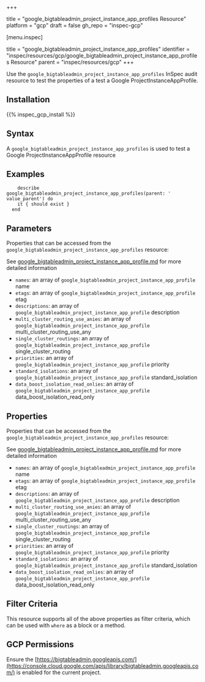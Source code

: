 +++

title = "google_bigtableadmin_project_instance_app_profiles Resource"
platform = "gcp"
draft = false
gh_repo = "inspec-gcp"


[menu.inspec]

title = "google_bigtableadmin_project_instance_app_profiles"
identifier = "inspec/resources/gcp/google_bigtableadmin_project_instance_app_profiles Resource"
parent = "inspec/resources/gcp"
+++

Use the `google_bigtableadmin_project_instance_app_profiles` InSpec audit resource to test the properties of a test a Google ProjectInstanceAppProfile.

## Installation
{{% inspec_gcp_install %}}

## Syntax
A `google_bigtableadmin_project_instance_app_profiles` is used to test a Google ProjectInstanceAppProfile resource

## Examples
```
    describe google_bigtableadmin_project_instance_app_profiles(parent: ' value_parent') do
    it { should exist }
  end
```

## Parameters
Properties that can be accessed from the `google_bigtableadmin_project_instance_app_profiles` resource:

See [google_bigtableadmin_project_instance_app_profile.md](google_bigtableadmin_project_instance_app_profile.md) for more detailed information
* `names`: an array of `google_bigtableadmin_project_instance_app_profile` name
* `etags`: an array of `google_bigtableadmin_project_instance_app_profile` etag
* `descriptions`: an array of `google_bigtableadmin_project_instance_app_profile` description
* `multi_cluster_routing_use_anies`: an array of `google_bigtableadmin_project_instance_app_profile` multi_cluster_routing_use_any
* `single_cluster_routings`: an array of `google_bigtableadmin_project_instance_app_profile` single_cluster_routing
* `priorities`: an array of `google_bigtableadmin_project_instance_app_profile` priority
* `standard_isolations`: an array of `google_bigtableadmin_project_instance_app_profile` standard_isolation
* `data_boost_isolation_read_onlies`: an array of `google_bigtableadmin_project_instance_app_profile` data_boost_isolation_read_only
## Properties
Properties that can be accessed from the `google_bigtableadmin_project_instance_app_profiles` resource:

See [google_bigtableadmin_project_instance_app_profile.md](google_bigtableadmin_project_instance_app_profile.md) for more detailed information
* `names`: an array of `google_bigtableadmin_project_instance_app_profile` name
* `etags`: an array of `google_bigtableadmin_project_instance_app_profile` etag
* `descriptions`: an array of `google_bigtableadmin_project_instance_app_profile` description
* `multi_cluster_routing_use_anies`: an array of `google_bigtableadmin_project_instance_app_profile` multi_cluster_routing_use_any
* `single_cluster_routings`: an array of `google_bigtableadmin_project_instance_app_profile` single_cluster_routing
* `priorities`: an array of `google_bigtableadmin_project_instance_app_profile` priority
* `standard_isolations`: an array of `google_bigtableadmin_project_instance_app_profile` standard_isolation
* `data_boost_isolation_read_onlies`: an array of `google_bigtableadmin_project_instance_app_profile` data_boost_isolation_read_only

## Filter Criteria
This resource supports all of the above properties as filter criteria, which can be used
with `where` as a block or a method.

## GCP Permissions

Ensure the [https://bigtableadmin.googleapis.com/](https://console.cloud.google.com/apis/library/bigtableadmin.googleapis.com/) is enabled for the current project.
